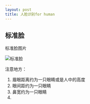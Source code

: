 ```yaml
---
layout: post
title: 人脸识别for human
---
```


## 标准脸
标准脸图片

![标准脸]({{site.baseurl}}/images/face_recognition/face.webp)

注意地方：
1. 眉眼距离约为一只眼睛或是人中的高度
2. 眼间距约为一只眼睛
3. 鼻宽约为一只眼睛
4. 